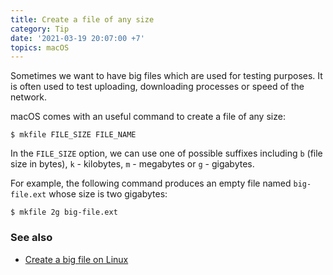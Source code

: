```yaml
---
title: Create a file of any size
category: Tip
date: '2021-03-19 20:07:00 +7'
topics: macOS
---
```


Sometimes we want to have big files which are used for testing purposes. It is often used to test uploading, downloading processes or speed of the network.

macOS comes with an useful command to create a file of any size:

```shell
$ mkfile FILE_SIZE FILE_NAME
```

In the `FILE_SIZE` option, we can use one of possible suffixes including `b` (file size in bytes), `k` - kilobytes, `m` - megabytes or `g` - gigabytes.

For example, the following command produces an empty file named `big-file.ext` whose size is two gigabytes:

```shell
$ mkfile 2g big-file.ext
```

### See also

-   [Create a big file on Linux](/create-a-big-file-on-linux.html)
